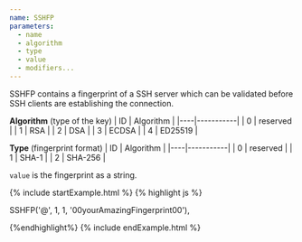 ```yaml
---
name: SSHFP
parameters:
  - name
  - algorithm
  - type
  - value
  - modifiers...
---
```


SSHFP contains a fingerprint of a SSH server which can be validated before SSH clients are establishing the connection.

**Algorithm** (type of the key)
| ID | Algorithm |
|----|-----------|
| 0  | reserved  |
| 1  | RSA       |
| 2  | DSA       |
| 3  | ECDSA     |
| 4  | ED25519   |

**Type** (fingerprint format)
| ID | Algorithm |
|----|-----------|
| 0  | reserved  |
| 1  | SHA-1     |
| 2  | SHA-256   |

`value` is the fingerprint as a string.

{% include startExample.html %}
{% highlight js %}

SSHFP('@', 1, 1, '00yourAmazingFingerprint00'),

{%endhighlight%}
{% include endExample.html %}
